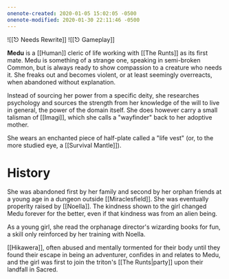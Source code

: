 ```yaml
---
onenote-created: 2020-01-05 15:02:05 -0500
onenote-modified: 2020-01-30 22:11:46 -0500
---
```

![[⎋ Needs Rewrite]]
![[⎋ Gameplay]]

**Medu** is a [[Human]] cleric of life working with [[The Runts]] as its first mate. Medu is something of a strange one, speaking in semi-broken Common, but is always ready to show compassion to a creature who needs it. She freaks out and becomes violent, or at least seemingly overreacts, when abandoned without explanation.

Instead of sourcing her power from a specific deity, she researches psychology and sources the strength from her knowledge of the will to live in general, the power of the domain itself. She does however carry a small talisman of [[Imagi]], which she calls a "wayfinder" back to her adoptive mother.

She wears an enchanted piece of half-plate called a "life vest" (or, to the more studied eye, a [[Survival Mantle]]).


# History 
She was abandoned first by her family and second by her orphan friends at a young age in a dungeon outside [[Miraclesfield]]. She was eventually properlty raised by [[Noella]]. The kindness shown to the girl changed Medu forever for the better, even if that kindness was from an alien being.

As a young girl, she read the orphanage director's wizarding books for fun, a skill only reinforced by her training with Noella.

[[Hikawera]], often abused and mentally tormented for their body until they found their escape in being an adventurer, confides in and relates to Medu, and the girl was first to join the triton's [[The Runts|party]] upon their landfall in Sacred.
